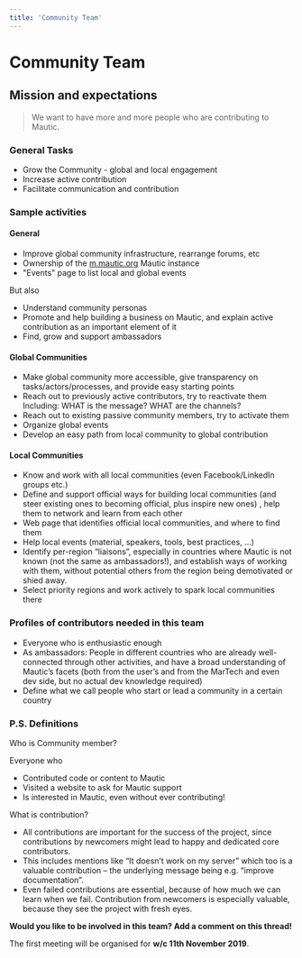 ```yaml
---
title: 'Community Team'
---
```


# Community Team

## Mission and expectations

> We want to have more and more people who are contributing to Mautic.

### General Tasks

* Grow the Community - global and local engagement
* Increase active contribution
* Facilitate communication and contribution

### Sample activities

#### General

* Improve global community infrastructure, rearrange forums, etc
* Ownership of the [m.mautic.org](http://m.mautic.org) Mautic instance
* "Events" page to list local and global events

But also

* Understand community personas
* Promote and help building a business on Mautic, and explain active contribution as an important element of it
* Find, grow and support ambassadors

#### Global Communities

* Make global community more accessible, give transparency on tasks/actors/processes, and provide easy starting points
* Reach out to previously active contributors, try to reactivate them
Including: WHAT is the message? WHAT are the channels?
* Reach out to existing passive community members, try to activate them
* Organize global events
* Develop an easy path from local community to global contribution

#### Local Communities

* Know and work with all local communities (even Facebook/LinkedIn groups etc.)
* Define and support official ways for building local communities (and steer existing ones to becoming official, plus inspire new ones) , help them to network and learn from each other
* Web page that identifies official local communities, and where to find them
* Help local events (material, speakers, tools, best practices, ...)
* Identify per-region “liaisons”, especially in countries where Mautic is not known (not the same as ambassadors!), and establish ways of working with them, without potential others from the region being demotivated or shied away.
* Select priority regions and work actively to spark local communities there

### Profiles of contributors needed in this team

* Everyone who is enthusiastic enough
* As ambassadors: People in different countries who are already well-connected through other activities, and have a broad understanding of Mautic’s facets (both from the user’s and from the MarTech and even dev side, but no actual dev knowledge required)
* Define what we call people who start or lead a community in a certain country

### P.S. Definitions

Who is Community member?

Everyone who

* Contributed code or content to Mautic
* Visited a website to ask for Mautic support
* Is interested in Mautic, even without ever contributing!

What is contribution?

* All contributions are important for the success of the project, since contributions by newcomers might lead to happy and dedicated core contributors.
* This includes mentions like “It doesn’t work on my server” which too is a valuable contribution – the underlying message being e.g. “improve documentation”.
* Even failed contributions are essential, because of how much we can learn when we fail. Contribution from newcomers is especially valuable, because they see the project with fresh eyes.

**Would you like to be involved in this team?  Add a comment on this thread!**

The first meeting will be organised for **w/c 11th November 2019**.